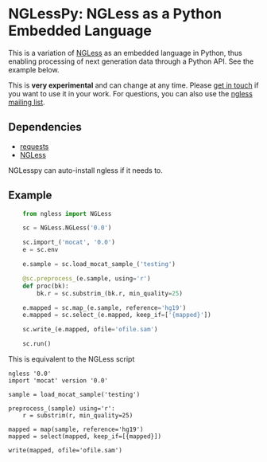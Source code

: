 # NGLessPy: NGLess as a Python Embedded Language

This is a variation of [NGLess](http://ngless.embl.de) as an embedded language
in Python, thus enabling processing of next generation data through a Python
API. See the example below.

This is **very experimental** and can change at any time. Please [get in
touch](mailto:coelho@embl.de) if you want to use it in your work. For
questions, you can also use the [ngless mailing
list](https://groups.google.com/forum/#!forum/ngless).

## Dependencies

- [requests](http://docs.python-requests.org/)
- [NGLess](http://ngless.rtfd.io/)

NGLesspy can auto-install ngless if it needs to.

## Example

```python
    from ngless import NGLess

    sc = NGLess.NGLess('0.0')

    sc.import_('mocat', '0.0')
    e = sc.env

    e.sample = sc.load_mocat_sample_('testing')

    @sc.preprocess_(e.sample, using='r')
    def proc(bk):
        bk.r = sc.substrim_(bk.r, min_quality=25)

    e.mapped = sc.map_(e.sample, reference='hg19')
    e.mapped = sc.select_(e.mapped, keep_if=['{mapped}'])

    sc.write_(e.mapped, ofile='ofile.sam')

    sc.run()
```

This is equivalent to the NGLess script


    ngless '0.0'
    import 'mocat' version '0.0'

    sample = load_mocat_sample('testing')

    preprocess_(sample) using='r':
        r = substrim(r, min_quality=25)

    mapped = map(sample, reference='hg19')
    mapped = select(mapped, keep_if=[{mapped}])

    write(mapped, ofile='ofile.sam')
